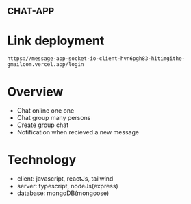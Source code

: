 ## CHAT-APP

# Link deployment

`https://message-app-socket-io-client-hvn6pgh83-hitimgithe-gmailcom.vercel.app/login`

# Overview

- Chat online one one
- Chat group many persons
- Create group chat
- Notification when recieved a new message

# Technology

- client: javascript, reactJs, tailwind
- server: typescript, nodeJs(express)
- database: mongoDB(mongoose)
